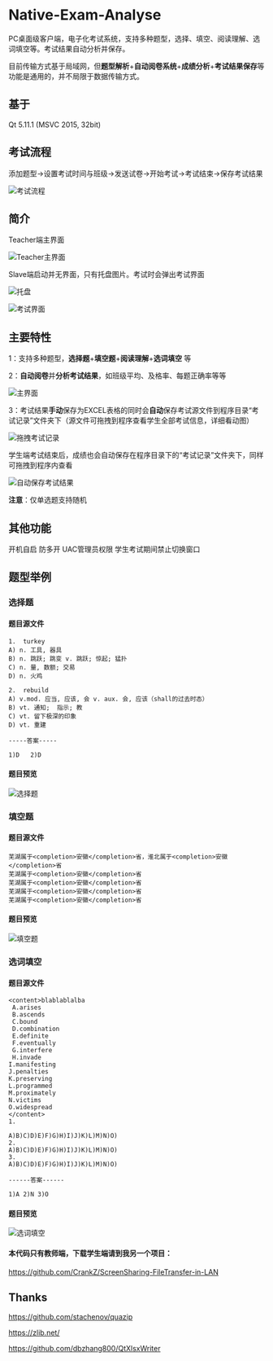 # Native-Exam-Analyse
PC桌面级客户端，电子化考试系统，支持多种题型，选择、填空、阅读理解、选词填空等。考试结果自动分析并保存。

目前传输方式基于局域网，但**题型解析**+**自动阅卷系统**+**成绩分析**+**考试结果保存**等功能是通用的，并不局限于数据传输方式。

## 基于

Qt 5.11.1 (MSVC 2015, 32bit)

## 考试流程

添加题型->设置考试时间与班级->发送试卷->开始考试->考试结束->保存考试结果

![考试流程](https://github.com/CrankZ/Native-Exam-Analyse/blob/master/screenshot/%E8%80%83%E8%AF%95%E6%B5%81%E7%A8%8B.gif)

## 简介

Teacher端主界面

![Teacher主界面](https://github.com/CrankZ/Native-Exam-Analyse/blob/master/screenshot/Teacher%E4%B8%BB%E7%95%8C%E9%9D%A2.png)

Slave端启动并无界面，只有托盘图片。考试时会弹出考试界面

![托盘](https://github.com/CrankZ/Native-Exam-Analyse/blob/master/screenshot/%E6%89%98%E7%9B%98.jpg)

![考试界面](https://github.com/CrankZ/Native-Exam-Analyse/blob/master/screenshot/%E5%AD%A6%E7%94%9F%E7%AB%AF%E8%80%83%E8%AF%95%E7%95%8C%E9%9D%A2.jpg)

## 主要特性

1：支持多种题型，**选择题**+**填空题**+**阅读理解**+**选词填空** 等

2：**自动阅卷**并**分析考试结果**，如班级平均、及格率、每题正确率等等

![主界面](https://github.com/CrankZ/Native-Exam-Analyse/blob/master/screenshot/Teacher%E4%B8%BB%E7%95%8C%E9%9D%A2.png)

3：考试结果**手动**保存为EXCEL表格的同时会**自动**保存考试源文件到程序目录“考试记录”文件夹下（源文件可拖拽到程序查看学生全部考试信息，详细看动图）

![拖拽考试记录](https://github.com/CrankZ/Native-Exam-Analyse/blob/master/screenshot/%E6%8B%96%E6%8B%BD%E8%80%83%E8%AF%95%E8%AE%B0%E5%BD%95.gif)

学生端考试结束后，成绩也会自动保存在程序目录下的“考试记录”文件夹下，同样可拖拽到程序内查看

![自动保存考试结果](https://github.com/CrankZ/Native-Exam-Analyse/blob/master/screenshot/%E8%87%AA%E5%8A%A8%E4%BF%9D%E5%AD%98%E8%80%83%E8%AF%95%E7%BB%93%E6%9E%9C.jpg)

**注意**：仅单选题支持随机

## 其他功能

开机自启
防多开
UAC管理员权限
学生考试期间禁止切换窗口

## 题型举例

### 选择题

#### 题目源文件

```
1.  turkey
A) n. 工具, 器具
B) n. 跳跃; 跳变 v. 跳跃; 惊起; 猛扑
C) n. 量, 数额; 交易
D) n. 火鸡

2.  rebuild
A) v.mod. 应当, 应该, 会 v. aux. 会, 应该（shall的过去时态）
B) vt. 通知;  指示; 教
C) vt. 留下极深的印象
D) vt. 重建

-----答案-----

1)D   2)D
```

#### 题目预览

![选择题](https://github.com/CrankZ/Native-Exam-Analyse/blob/master/screenshot/%E9%A2%98%E5%9E%8B%E9%A2%84%E8%A7%88-%E9%80%89%E6%8B%A9%E9%A2%98.jpg)

### 填空题

#### 题目源文件

```
芜湖属于<completion>安徽</completion>省，淮北属于<completion>安徽</completion>省
芜湖属于<completion>安徽</completion>省
芜湖属于<completion>安徽</completion>省
芜湖属于<completion>安徽</completion>省
芜湖属于<completion>安徽</completion>省
```

#### 题目预览

![填空题](https://github.com/CrankZ/Native-Exam-Analyse/blob/master/screenshot/%E9%A2%98%E5%9E%8B%E9%A2%84%E8%A7%88-%E5%A1%AB%E7%A9%BA%E9%A2%98.jpg)

### 选词填空

#### 题目源文件

```
<content>blablablalba
 A.arises
 B.ascends
 C.bound
 D.combination
 E.definite
 F.eventually
 G.interfere
 H.invade
I.manifesting
J.penalties
K.preserving
L.programmed
M.proximately
N.victims
O.widespread
</content>
1.

A)B)C)D)E)F)G)H)I)J)K)L)M)N)O)
2.
A)B)C)D)E)F)G)H)I)J)K)L)M)N)O)
3.
A)B)C)D)E)F)G)H)I)J)K)L)M)N)O)

------答案------

1)A 2)N 3)O
```

#### 题目预览

![选词填空](https://github.com/CrankZ/Native-Exam-Analyse/blob/master/screenshot/%E9%A2%98%E5%9E%8B%E9%A2%84%E8%A7%88-%E9%80%89%E8%AF%8D%E5%A1%AB%E7%A9%BA.jpg)



#### 本代码只有教师端，下载学生端请到我另一个项目：

https://github.com/CrankZ/ScreenSharing-FileTransfer-in-LAN

## Thanks

<https://github.com/stachenov/quazip>

<https://zlib.net/>

https://github.com/dbzhang800/QtXlsxWriter
